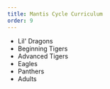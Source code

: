 ```yaml
---
title: Mantis Cycle Curriculum
order: 9
---
```



* Lil' Dragons
* Beginning Tigers
* Advanced Tigers
* Eagles
* Panthers
* Adults
